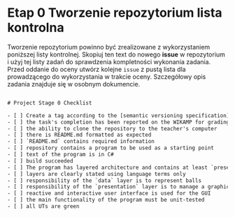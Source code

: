 # Etap 0 Tworzenie repozytorium lista kontrolna

Tworzenie repozytorium powinno być zrealizowane z wykorzystaniem poniższej listy kontrolnej. Skopiuj ten text do nowego **issue** w repozytorium i użyj tej listy zadań do sprawdzenia kompletności wykonania zadania. Przed oddanie do oceny utwórz kolejne `issue` z pustą lista dla prowadzącego do wykorzystania w trakcie oceny. Szczegółowy opis zadania znajduje się w osobnym dokumencie.

``` txt

# Project Stage 0 Checklist

- [ ] Create a tag according to the [semantic versioning specification](https://semver.org/) compliant with the following syntax 0.a.n where: 0: task number (0 for this stage), a: approach number [1..3], n: any number you like
- [ ] the task's completion has been reported on the WIKAMP for grading purposes. The feedback must contain the tag identifier. (needs grading)
- [ ] the ability to clone the repository to the teacher's computer
- [ ] there is README.md formatted as expected
- [ ] `README.md` contains required information
- [ ] repository contains a program to be used as a starting point
- [ ] text of the program is in C#
- [ ] build succeeded
- [ ] The program has layered architecture and contains at least `presentation`, `logic`, and `data` layers
- [ ] layers are clearly stated using language terms only
- [ ] responsibility of the `data` layer is to represent balls
- [ ] responsibility of the `presentation` layer is to manage a graphical user interface (GUI) and expose initial ball positions
- [ ] reactive and interactive user interface is used for the GUI
- [ ] the main functionality of the program must be unit-tested
- [ ] all UTs are green

```
